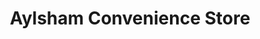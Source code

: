 ---
title: "Aylsham Convenience Store"
url: /aylsham/aylsham-convenience-store/
shop: convenience
---